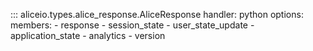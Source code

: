 ::: aliceio.types.alice_response.AliceResponse
    handler: python
    options:
      members:
        - response
        - session_state
        - user_state_update
        - application_state
        - analytics
        - version
